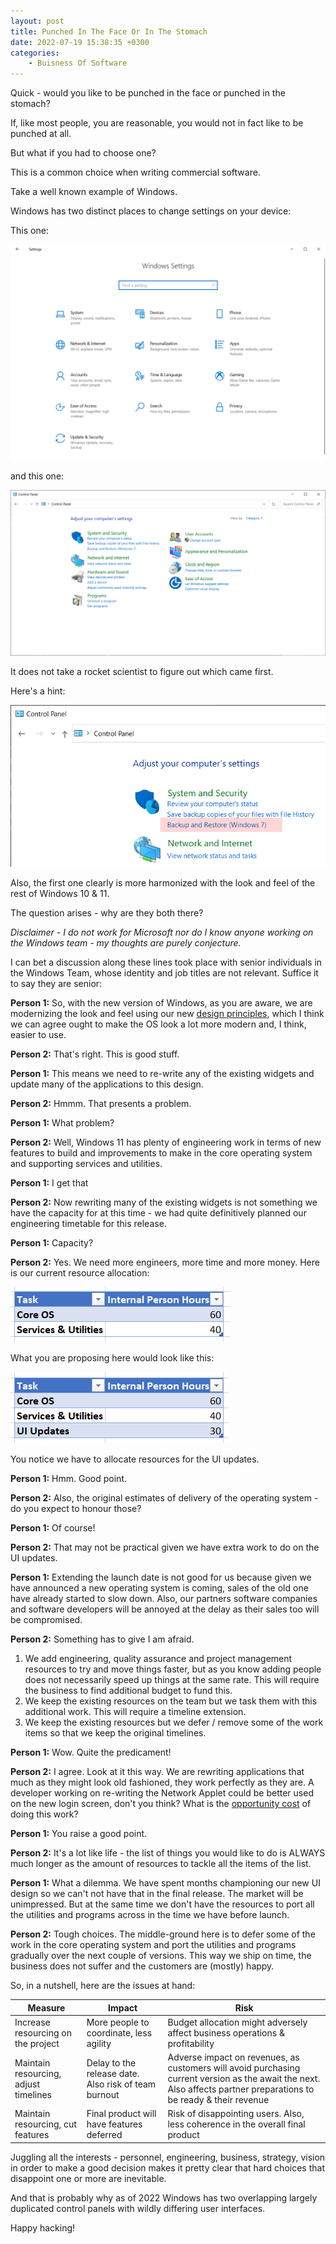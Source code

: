 ```yaml
---
layout: post
title: Punched In The Face Or In The Stomach
date: 2022-07-19 15:38:35 +0300
categories:
    - Buisness Of Software
---
```

Quick - would you like to be punched in the face or punched in the stomach?

If, like most people, you are reasonable, you would not in fact like to be punched at all.

But what if you had to choose one?

This is a common choice when writing commercial software.

Take a well known example of Windows.

Windows has two distinct places to change settings on your device:

This one:

![](../images/2022/08/Settings.png)

and this one:

![](../images/2022/08/Control.png)

It does not take a rocket scientist to figure out which came first.

Here's a hint:

![](../images/2022/08/Hint.png)

Also, the first one clearly is more harmonized with the look and feel of the rest of Windows 10 & 11.

The question arises - why are they both there?

*Disclaimer - I do not work for Microsoft nor do I know anyone working on the Windows team - my thoughts are purely conjecture.*

I can bet a discussion along these lines took place with senior individuals in the Windows Team, whose identity and job titles are not relevant. Suffice it to say they are senior:

**Person 1:** So, with the new version of Windows, as you are aware, we are modernizing the look and feel using our new [design principles](https://docs.microsoft.com/en-us/windows/apps/design/signature-experiences/design-principles), which I think we can agree ought to make the OS look a lot more modern and, I think, easier to use.

**Person 2:** That's right. This is good stuff.

**Person 1:** This means we need to re-write any of the existing widgets and update many of the applications to this design.

**Person 2:** Hmmm. That presents a problem.

**Person 1:** What problem?

**Person 2:** Well, Windows 11 has plenty of engineering work in terms of new features to build and improvements to make in the core operating system and supporting services and utilities.

**Person 1:** I get that

**Person 2:** Now rewriting many of the existing widgets is not something we have the capacity for at this time - we had quite definitively planned our engineering timetable for this release.

**Person 1:** Capacity?

**Person 2:** Yes. We need more engineers, more time and more money. Here is our current resource allocation:

![](../images/2022/08/Chart1.png)

What you are proposing here would look like this:

![](../images/2022/08/Chart2.png)

You notice we have to allocate resources for the UI updates.

**Person 1:** Hmm. Good point.

**Person 2:** Also, the original estimates of delivery of the operating system - do you expect to honour those?

**Person 1:** Of course!

**Person 2:** That may not be practical given we have extra work to do on the UI updates.

**Person 1:** Extending the launch date is not good for us because given we have announced a new operating system is coming, sales of the old one have already started to slow down. Also, our partners software companies and software developers will be annoyed at the delay as their sales too will be compromised.

**Person 2:** Something has to give I am afraid.  

1. We add engineering, quality assurance and project management resources to try and move things faster, but as you know adding people does not necessarily speed up things at the same rate. This will require the business to find additional budget to fund this.
2. We keep the existing resources on the team but we task them with this additional work. This will require a timeline extension.
3. We keep the existing resources but we defer / remove some of the work items so that we keep the original timelines.

**Person 1:** Wow. Quite the predicament!

**Person 2:** I agree. Look at it this way. We are rewriting applications that much as they might look old fashioned, they work perfectly as they are. A developer working on re-writing the Network Applet could be better used on the new login screen, don't you think? What is the [opportunity cost](https://en.wikipedia.org/wiki/Opportunity_cost) of doing this work?

**Person 1:** You raise a good point.

**Person 2:** It's a lot like life - the list of things you would like to do is ALWAYS much longer as the amount of resources to tackle all the items of the list.

**Person 1:** What a dilemma. We have spent months championing our new UI design so we can't not have that in the final release. The market will be unimpressed. But at the same time we don't have the resources to port all the utilities and programs across in the time we have before launch.

**Person 2:** Tough choices. The middle-ground here is to defer some of the work in the core operating system and port the utilities and programs gradually over the next couple of versions. This way we ship on time, the business does not suffer and the customers are (mostly) happy.


So, in a nutshell, here are the issues at hand:

| Measure                            | Impact                                  | Risk                                                             |
|------------------------------------|-----------------------------------------|------------------------------------------------------------------|
| Increase resourcing on the project | More people to coordinate, less agility | Budget allocation might adversely affect business operations & profitability |
| Maintain resourcing, adjust timelines | Delay to the release date. Also risk of team burnout | Adverse impact on revenues, as customers will avoid purchasing current version as the await the next. Also affects partner preparations to be ready & their revenue |
| Maintain resourcing, cut features | Final product will have features deferred | Risk of disappointing users. Also, less coherence in the overall final product |

Juggling all the interests - personnel, engineering, business, strategy, vision in order to make a good decision makes it pretty clear that hard choices that disappoint one or more are inevitable.

And that is probably why as of 2022 Windows has two overlapping largely duplicated control panels with wildly differing user interfaces.

Happy hacking!